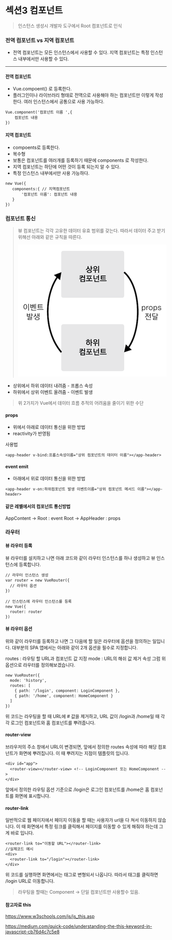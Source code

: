 # 섹션3 컴포넌트
> 인스턴스 생성시 개발자 도구에서 Root 컴포넌트로 인식

### 전역 컴포넌트 vs 지역 컴포넌트
* 전역 컴포넌트는 모든 인스턴스에서 사용할 수 있다.
  지역 컴포넌트는 특정 인스턴스 내부에서만 사용할 수 있다.
--- 
#### 전역 컴포넌트 
* Vue.compoent() 로 등록한다.
* 플러그인이나 라이브러리 형태로 전역으로 사용해야 하는 컴포넌트만 이렇게 작성한다. 여러 인스턴스에서 공통으로 사용 가능하다.
~~~
Vue.component('컴포넌트 이름 ',{
    컴포넌트 내용
})
~~~

#### 지역 컴포넌트
* compoents로 등록한다.
* 복수형 
* 보통은 컴포넌트를 여러개를 등록하기 때문에 components 로 작성한다.
* 지역 컴포넌트는 하단에 어떤 것이 등록 되는지 알 수 있다.
* 특정 인스턴스 내부에서만 사용 가능하다.
~~~
new Vue({
   components:{ // 지역컴포넌트 
       '컴포넌트 이름': 컴포넌트 내용
   }
}) 
~~~

### 컴포넌트 통신
> 뷰 컴포넌트는 각각 고유한 데이터 유효 범위를 갖는다. 따라서 데이터 주고 받기 위해선 아래와 같은 규칙을 따른다.
> 
> ![img.png](img.png)
* 상위에서 하위 데이터 내려줌 - 프롭스 속성 
* 하위에서 상위 이벤트 올려줌 - 이벤트 발생

> 위 2가지가 Vue에서 데이터 흐름 추적의 어려움을 줄이기 위한 수단

#### props
* 위에서 아래로 데이터 통신을 위한 방법
* reactivity가 반영됨

사용법
~~~
<app-header v-bind:프롭스속성이름="상위 컴포넌트의 데이터 이름"></app-header>
~~~

#### event emit
* 아래에서 위로 데이터 통신을 위한 방법
~~~
<app-header v-on:하위컴포넌트 발생 이벤트이름="상위 컴포넌트 메서드 이름"></app-header>
~~~

#### 같은 레벨에서의 컴포넌트 통신방법
AppContent -> Root : event
Root -> AppHeader : props


### 라우터

#### 뷰 라우터 등록
뷰 라우터를 설치하고 나면 아래 코드와 같이 라우터 인스턴스를 하나 생성하고 뷰 인스턴스에 등록합니다.
~~~
// 라우터 인스턴스 생성
var router = new VueRouter({
  // 라우터 옵션
})

// 인스턴스에 라우터 인스턴스를 등록
new Vue({
  router: router
})
~~~

#### 뷰 라우터 옵션
위와 같이 라우터를 등록하고 나면 그 다음에 할 일은 라우터에 옵션을 정의하는 일입니다. 대부분의 SPA 앱에서는 아래와 같이 2개 옵션을 필수로 지정합니다.

routes : 라우팅 할 URL과 컴포넌트 값 지정
mode : URL의 해쉬 값 제거 속성
그럼 위 옵션으로 라우터를 정의해보겠습니다.
~~~
new VueRouter({
  mode: 'history',
  routes: [
    { path: '/login', component: LoginComponent },
    { path: '/home', component: HomeComponent }
  ]
})
~~~
위 코드는 라우팅을 할 때 URL에 # 값을 제거하고, URL 값이 /login과 /home일 때 각각 로그인 컴포넌트와 홈 컴포넌트를 뿌려줍니다.

#### router-view
브라우저의 주소 창에서 URL이 변경되면, 앞에서 정의한 routes 속성에 따라 해당 컴포넌트가 화면에 뿌려집니다. 
이 때 뿌려지는 지점이 템플릿의 <router-view>입니다.
~~~
<div id="app">
  <router-view></router-view> <!-- LoginComponent 또는 HomeComponent -->
</div>
~~~
앞에서 정의한 라우팅 옵션 기준으로 /login은 로그인 컴포넌트를 /home은 홈 컴포넌트를 화면에 표시합니다.

#### router-link
일반적으로 웹 페이지에서 페이지 이동을 할 때는 사용자가 url을 다 쳐서 이동하지 않습니다.
이 때 화면에서 특정 링크를 클릭해서 페이지를 이동할 수 있게 해줘야 하는데 그게 바로 <router-link> 입니다.
~~~
<router-link to="이동할 URL"></router-link>
//실제코드 예시
<div>
  <router-link to="/login"></router-link>
</div>
~~~

위 코드를 실행하면 화면에서는 <a> 태그로 변형되서 나옵니다. 따라서 <a> 태그를 클릭하면 /login URL로 이동합니다.

> 라우팅을 할때는 Component -> 단일 컴포넌트만 사용할수 있음.
#### 참고자료 this
https://www.w3schools.com/js/js_this.asp

https://medium.com/quick-code/understanding-the-this-keyword-in-javascript-cb76d4c7c5e8